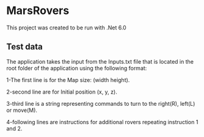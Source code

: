 # MarsRovers

This project was created to be run with .Net 6.0

## Test data
The application takes the input from the Inputs.txt file that is located in the root folder of the application
using the following format:

1-The first line is for the Map size: (width height).

2-second line are for Initial position (x, y, z).

3-third line is a string representing commands to turn to the right(R), left(L) or move(M).

4-following lines are instructions for additional rovers repeating instruction 1 and 2.
